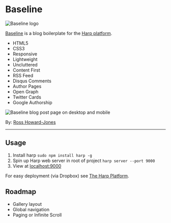 # Baseline

![Baseline logo](http://rosshj.com/files/harp/baseline/baseline-logo.png)

[Baseline](http://baseline.harpapp.io/) is a blog boilerplate for the [Harp platform](http://harp.io/).

- HTML5
- CSS3
- Responsive
- Lightweight
- Uncluttered
- Content First
- RSS Feed
- Disqus Comments
- Author Pages
- Open Graph
- Twitter Cards
- Google Authorship

![Baseline blog post page on desktop and mobile](http://rosshj.com/files/harp/baseline/baseline-post.jpg)

By: [Ross Howard-Jones](http://rosshj.com/)

---

## Usage

1. Install harp `sudo npm install harp -g` 
2. Spin up Harp web server in root of project `harp server --port 9000`
3. View at [localhost:9000](http://localhost:9000)

For easy deployment (via Dropbox) see [The Harp Platform](http://harp.io).

## Roadmap

- Gallery layout
- Global navigation
- Paging or Infinite Scroll